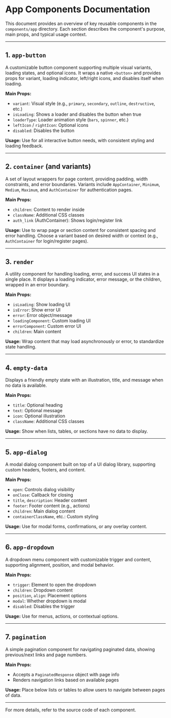 # App Components Documentation

This document provides an overview of key reusable components in the `components/app` directory. Each section describes the component's purpose, main props, and typical usage context.

---

## 1. `app-button`
A customizable button component supporting multiple visual variants, loading states, and optional icons. It wraps a native `<button>` and provides props for variant, loading indicator, left/right icons, and disables itself when loading.

**Main Props:**
- `variant`: Visual style (e.g., `primary`, `secondary`, `outline`, `destructive`, etc.)
- `isLoading`: Shows a loader and disables the button when true
- `loaderType`: Loader animation style (`bars`, `spinner`, etc.)
- `leftIcon` / `rightIcon`: Optional icons
- `disabled`: Disables the button

**Usage:**
Use for all interactive button needs, with consistent styling and loading feedback.

---

## 2. `container` (and variants)
A set of layout wrappers for page content, providing padding, width constraints, and error boundaries. Variants include `AppContainer`, `Minimum`, `Medium`, `Maximum`, and `AuthContainer` for authentication pages.

**Main Props:**
- `children`: Content to render inside
- `className`: Additional CSS classes
- `auth_link` (AuthContainer): Shows login/register link

**Usage:**
Use to wrap page or section content for consistent spacing and error handling. Choose a variant based on desired width or context (e.g., `AuthContainer` for login/register pages).

---

## 3. `render`
A utility component for handling loading, error, and success UI states in a single place. It displays a loading indicator, error message, or the children, wrapped in an error boundary.

**Main Props:**
- `isLoading`: Show loading UI
- `isError`: Show error UI
- `error`: Error object/message
- `loadingComponent`: Custom loading UI
- `errorComponent`: Custom error UI
- `children`: Main content

**Usage:**
Wrap content that may load asynchronously or error, to standardize state handling.

---

## 4. `empty-data`
Displays a friendly empty state with an illustration, title, and message when no data is available.

**Main Props:**
- `title`: Optional heading
- `text`: Optional message
- `icon`: Optional illustration
- `className`: Additional CSS classes

**Usage:**
Show when lists, tables, or sections have no data to display.

---

## 5. `app-dialog`
A modal dialog component built on top of a UI dialog library, supporting custom headers, footers, and content.

**Main Props:**
- `open`: Controls dialog visibility
- `onClose`: Callback for closing
- `title`, `description`: Header content
- `footer`: Footer content (e.g., actions)
- `children`: Main dialog content
- `containerClassName`, etc.: Custom styling

**Usage:**
Use for modal forms, confirmations, or any overlay content.

---

## 6. `app-dropdown`
A dropdown menu component with customizable trigger and content, supporting alignment, position, and modal behavior.

**Main Props:**
- `trigger`: Element to open the dropdown
- `children`: Dropdown content
- `position`, `align`: Placement options
- `modal`: Whether dropdown is modal
- `disabled`: Disables the trigger

**Usage:**
Use for menus, actions, or contextual options.

---

## 7. `pagination`
A simple pagination component for navigating paginated data, showing previous/next links and page numbers.

**Main Props:**
- Accepts a `PaginatedResponse` object with page info
- Renders navigation links based on available pages

**Usage:**
Place below lists or tables to allow users to navigate between pages of data.

---

For more details, refer to the source code of each component. 